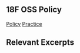 ## 18F OSS Policy
[Policy](https://github.com/18F/open-source-policy/blob/master/policy.md)
[Practice](https://github.com/18F/open-source-policy/blob/master/practice.md)

## Relevant Excerpts
